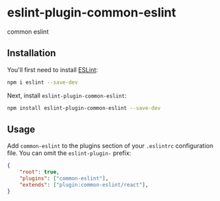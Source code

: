 # eslint-plugin-common-eslint

common eslint

## Installation

You'll first need to install [ESLint](https://eslint.org/):

```sh
npm i eslint --save-dev
```

Next, install `eslint-plugin-common-eslint`:

```sh
npm install eslint-plugin-common-eslint --save-dev
```

## Usage

Add `common-eslint` to the plugins section of your `.eslintrc` configuration file. You can omit the `eslint-plugin-` prefix:

```json
{
    "root": true,
    "plugins": ["common-eslint"],
    "extends": ["plugin:common-eslint/react"],
}
```
